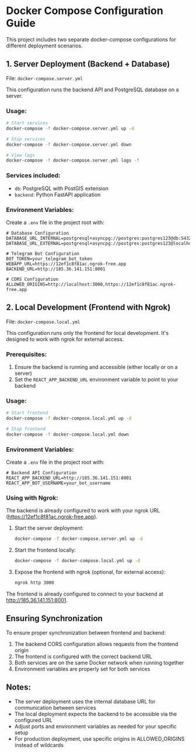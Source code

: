 # Docker Compose Configuration Guide

This project includes two separate docker-compose configurations for different deployment scenarios.

## 1. Server Deployment (Backend + Database)

File: `docker-compose.server.yml`

This configuration runs the backend API and PostgreSQL database on a server.

### Usage:

```bash
# Start services
docker-compose -f docker-compose.server.yml up -d

# Stop services
docker-compose -f docker-compose.server.yml down

# View logs
docker-compose -f docker-compose.server.yml logs -f
```

### Services included:
- `db`: PostgreSQL with PostGIS extension
- `backend`: Python FastAPI application

### Environment Variables:
Create a `.env` file in the project root with:

```
# Database Configuration
DATABASE_URL_INTERNAL=postgresql+asyncpg://postgres:postgres123@db:5432/social_rent
DATABASE_URL_EXTERNAL=postgresql+asyncpg://postgres:postgres123@localhost:5435/social_rent

# Telegram Bot Configuration
BOT_TOKEN=your_telegram_bot_token
WEBAPP_URL=https://12ef1c8f81ac.ngrok-free.app
BACKEND_URL=http://185.36.141.151:8001

# CORS Configuration
ALLOWED_ORIGINS=http://localhost:3000,https://12ef1c8f81ac.ngrok-free.app
```

## 2. Local Development (Frontend with Ngrok)

File: `docker-compose.local.yml`

This configuration runs only the frontend for local development. It's designed to work with ngrok for external access.

### Prerequisites:
1. Ensure the backend is running and accessible (either locally or on a server)
2. Set the `REACT_APP_BACKEND_URL` environment variable to point to your backend

### Usage:

```bash
# Start frontend
docker-compose -f docker-compose.local.yml up -d

# Stop frontend
docker-compose -f docker-compose.local.yml down
```

### Environment Variables:
Create a `.env` file in the project root with:

```
# Backend API Configuration
REACT_APP_BACKEND_URL=http://185.36.141.151:8001
REACT_APP_BOT_USERNAME=your_bot_username
```

### Using with Ngrok:

The backend is already configured to work with your ngrok URL (https://12ef1c8f81ac.ngrok-free.app).

1. Start the server deployment:
   ```bash
   docker-compose -f docker-compose.server.yml up -d
   ```

2. Start the frontend locally:
   ```bash
   docker-compose -f docker-compose.local.yml up -d
   ```

3. Expose the frontend with ngrok (optional, for external access):
   ```bash
   ngrok http 3000
   ```

The frontend is already configured to connect to your backend at http://185.36.141.151:8001.

## Ensuring Synchronization

To ensure proper synchronization between frontend and backend:

1. The backend CORS configuration allows requests from the frontend origin
2. The frontend is configured with the correct backend URL
3. Both services are on the same Docker network when running together
4. Environment variables are properly set for both services

## Notes:

- The server deployment uses the internal database URL for communication between services
- The local deployment expects the backend to be accessible via the configured URL
- Adjust ports and environment variables as needed for your specific setup
- For production deployment, use specific origins in ALLOWED_ORIGINS instead of wildcards
